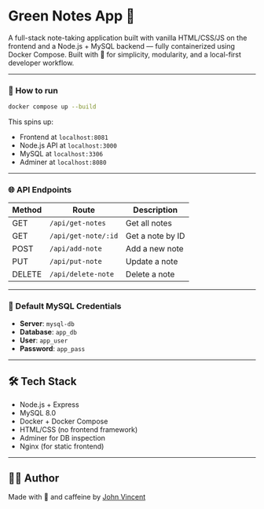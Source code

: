 # Green Notes App 💚

A full-stack note-taking application built with vanilla HTML/CSS/JS on the frontend and a Node.js + MySQL backend — fully containerized using Docker Compose. Built with 💚 for simplicity, modularity, and a local-first developer workflow.



---

### 🔧 How to run

   ```bash
   docker compose up --build
   ```

This spins up:

- Frontend at `localhost:8081`
- Node.js API at `localhost:3000`
- MySQL at `localhost:3306`
- Adminer at `localhost:8080`

---

### 🌐 API Endpoints

| Method | Route           | Description     |
| ------ | --------------- | --------------- |
| GET    | `/api/get-notes` | Get all notes |
| GET	   | `/api/get-note/:id` |	Get a note by ID |
| POST   | `/api/add-note` | Add a new note  |
| PUT   | `/api/put-note` | Update a note  |
| DELETE   | `/api/delete-note` | Delete a note  |

---

### 💾 Default MySQL Credentials

- **Server**: `mysql-db`
- **Database**: `app_db`
- **User**: `app_user`
- **Password**: `app_pass`

---

## 🛠️ Tech Stack

- Node.js + Express
- MySQL 8.0
- Docker + Docker Compose
- HTML/CSS (no frontend framework)
- Adminer for DB inspection
- Nginx (for static frontend)

---

## 👨‍💻 Author

Made with 💚 and caffeine by [John Vincent](https://github.com/Techies-John)
